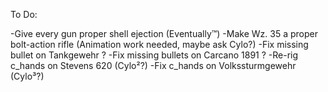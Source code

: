 To Do:

-Give every gun proper shell ejection               (Eventually™)
-Make Wz. 35 a proper bolt-action rifle             (Animation work needed, maybe ask Cylo?)
-Fix missing bullet on Tankgewehr                   ?
-Fix missing bullets on Carcano 1891                ?
-Re-rig c_hands on Stevens 620                      (Cylo²?)
-Fix c_hands on Volkssturmgewehr                    (Cylo³?)